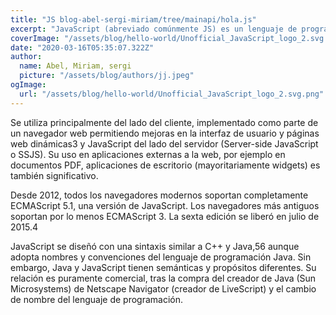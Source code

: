```yaml
---
title: "JS blog-abel-sergi-miriam/tree/mainapi/hola.js"
excerpt: "JavaScript (abreviado comúnmente JS) es un lenguaje de programación interpretado, dialecto del estándar ECMAScript. Se define como orientado a objetos,2​ basado en prototipos, imperativo, débilmente tipado y dinámico."
coverImage: "/assets/blog/hello-world/Unofficial_JavaScript_logo_2.svg.png"
date: "2020-03-16T05:35:07.322Z"
author:
  name: Abel, Miriam, sergi
  picture: "/assets/blog/authors/jj.jpeg"
ogImage:
  url: "/assets/blog/hello-world/Unofficial_JavaScript_logo_2.svg.png"
---
```


Se utiliza principalmente del lado del cliente, implementado como parte de un navegador web permitiendo mejoras en la interfaz de usuario y páginas web dinámicas3​ y JavaScript del lado del servidor (Server-side JavaScript o SSJS). Su uso en aplicaciones externas a la web, por ejemplo en documentos PDF, aplicaciones de escritorio (mayoritariamente widgets) es también significativo.

Desde 2012, todos los navegadores modernos soportan completamente ECMAScript 5.1, una versión de JavaScript. Los navegadores más antiguos soportan por lo menos ECMAScript 3. La sexta edición se liberó en julio de 2015.4​

JavaScript se diseñó con una sintaxis similar a C++ y Java,5​6​ aunque adopta nombres y convenciones del lenguaje de programación Java. Sin embargo, Java y JavaScript tienen semánticas y propósitos diferentes. Su relación es puramente comercial, tras la compra del creador de Java (Sun Microsystems) de Netscape Navigator (creador de LiveScript) y el cambio de nombre del lenguaje de programación.
